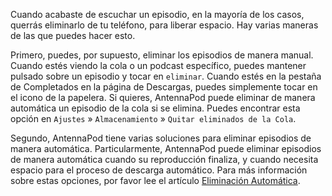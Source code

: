 Cuando acabaste de escuchar un episodio, en la mayoría de los casos, querrás
eliminarlo de tu teléfono, para liberar espacio. Hay varias maneras de las que
puedes hacer esto.

Primero, puedes, por supuesto, eliminar los episodios de manera manual. Cuando
estés viendo la cola o un podcast específico, puedes mantener pulsado sobre un
episodio y tocar en `eliminar`. Cuando estés en la pestaña de Completados en la
página de Descargas, puedes simplemente tocar en el icono de la papelera. Si
quieres, AntennaPod puede eliminar de manera automática un episodio de la cola
si se elimina. Puedes encontrar esta opción en `Ajustes` » `Almacenamiento` »
`Quitar eliminados de la Cola`.

Segundo, AntennaPod tiene varias soluciones para eliminar episodios de manera
automática. Particularmente, AntennaPod puede eliminar episodios de manera
automática cuando su reproducción finaliza, y cuando necesita espacio para el
proceso de descarga automático. Para más información sobre estas opciones, por
favor lee el artículo [Eliminación Automática](/documentation/automation/deletion).
